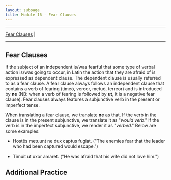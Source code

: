 ```yaml
---
layout: subpage
title: Module 16 - Fear Clauses
---
```


***

[Fear Clauses](#fear-clauses) \|

***

## Fear Clauses

If the subject of an independent is/was fearful that some type of verbal action is/was going to occur, in Latin the action that they are afraid of is expressed as dependent clause. The dependent clause is usually referred to as a fear clause. A fear clause always follows an independent clause that contains a verb of fearing (timeō, vereor, metuō, terreor) and is introduced by **ne** (NB: when a verb of fearing is followed by **ut**, it is a negative fear clause). Fear clauses always features a subjunctive verb in the present or imperfect tense.

When translating a fear clause, we translate **ne** as that. If the verb in the clause is in the present subjunctive, we translate it as "*would verb*." If the verb is in the imperfect subjunctive, we render it as "*verbed*." Below are some examples: 

- Hostēs metuunt ne dux captus fugiat. ("The enemies fear that the leader who had been captured would escape.")

- Timuit ut uxor amaret. ("He was afraid that his wife did not love him.")

## Additional Practice
